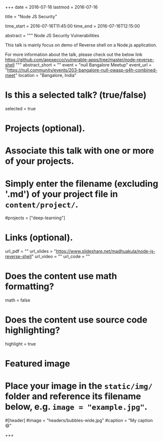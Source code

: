 +++
date = 2016-07-16
lastmod = 2016-07-16

title = "Node JS Security"

time_start = 2016-07-16T11:45:00
time_end = 2016-07-16T12:15:00

abstract = """
Node JS Security Vulnerabilities

This talk is mainly focus on demo of Reverse shell on a Node.js application.

For more information about the talk, please check out the below link
https://github.com/appsecco/vulnerable-apps/tree/master/node-reverse-shell
"""
abstract_short = ""
event = "null Bangalore Meetup"
event_url = "https://null.community/events/203-bangalore-null-owasp-g4h-combined-meet"
location = "Bangalore, India"

# Is this a selected talk? (true/false)
selected = true

# Projects (optional).
#   Associate this talk with one or more of your projects.
#   Simply enter the filename (excluding '.md') of your project file in `content/project/`.
#projects = ["deep-learning"]

# Links (optional).
url_pdf = ""
url_slides = "https://www.slideshare.net/madhuakula/node-js-reverse-shell"
url_video = ""
url_code = ""

# Does the content use math formatting?
math = false

# Does the content use source code highlighting?
highlight = true

# Featured image
# Place your image in the `static/img/` folder and reference its filename below, e.g. `image = "example.jpg"`.

#[header]
#image = "headers/bubbles-wide.jpg"
#caption = "My caption :smile:"

+++

